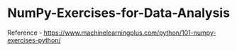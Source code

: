 # NumPy-Exercises-for-Data-Analysis

Reference - https://www.machinelearningplus.com/python/101-numpy-exercises-python/
